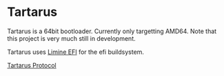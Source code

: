 # Tartarus
Tartarus is a 64bit bootloader. Currently only targetting AMD64.
Note that this project is very much still in development.

Tartarus uses [Limine EFI](https://github.com/limine-bootloader/limine-efi) for the efi buildsystem.

[Tartarus Protocol](./protocol.md)